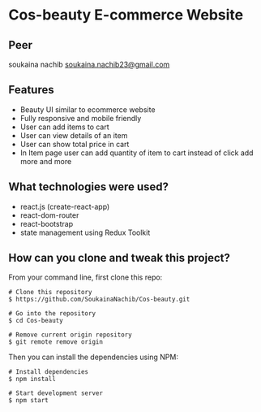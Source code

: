# Cos-beauty E-commerce Website

## Peer
soukaina nachib <soukaina.nachib23@gmail.com>

## Features

- Beauty UI similar to ecommerce website
- Fully responsive and mobile friendly
- User can add items to cart
- User can view details of an item
- User can show total price in cart
- In Item page user can add quantity of item to cart instead of click add more and more 

##  What technologies were used?

- react.js (create-react-app)
- react-dom-router
- react-bootstrap
- state management using Redux Toolkit

## How can you clone and tweak this project?

From your command line, first clone this repo:

```
# Clone this repository
$ https://github.com/SoukainaNachib/Cos-beauty.git

# Go into the repository
$ cd Cos-beauty

# Remove current origin repository
$ git remote remove origin

```

Then you can install the dependencies using NPM:

```
# Install dependencies
$ npm install

# Start development server
$ npm start
